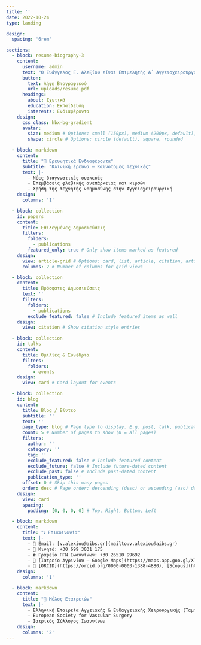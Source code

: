 ```yaml
---
title: ''
date: 2022-10-24
type: landing

design:
  spacing: '6rem'

sections:
  - block: resume-biography-3
    content:
      username: admin
      text: "Ο Ευάγγελος Γ. Αλεξίου είναι Επιμελητής Α΄ Αγγειοχειρουργός και υπηρετεί από το 2019 στην Αγγειοχειρουργική Κλινική του ΠΓΝ Ιωαννίνων. Διατηρεί επίσης ιδιωτικό ιατρείο στο Αγρίνιο. Εξειδικεύεται σε ελάχιστα επεμβαστικές ενδαγγειακές αλλά και μείζονες ανοιχτές επεμβάσεις αρτηριών και φλεβών. Είναι μέλος του Δ.Σ. και ταμίας της Ελληνικής Εταιρίας Αγγειχειρουργικής"
      button:
        text: Λήψη Βιογραφικού
        url: uploads/resume.pdf
      headings:
        about: Σχετικά
        education: Εκπαίδευση
        interests: Ενδιαφέροντα
    design:
      css_class: hbx-bg-gradient
      avatar:
        size: medium # Options: small (150px), medium (200px, default), large (320px), xl (400px), xxl (500px)
        shape: circle # Options: circle (default), square, rounded

  - block: markdown
    content:
      title: "🔬 Ερευνητικά Ενδιαφέροντα"
      subtitle: "Κλινική έρευνα – Καινοτόμες τεχνικές"
      text: |-
        - Νέες διαγνωστικές συσκευές
        - Επεμβάσεις φλεβικής ανεπάρκειας και κιρσών
        - Χρήση της τεχνητής νοημοσύνης στην Αγγειοχειρουργική
    design:
      columns: '1'

  - block: collection
    id: papers
    content:
      title: Επιλεγμένες Δημοσιεύσεις
      filters:
        folders:
          - publications
        featured_only: true # Only show items marked as featured
    design:
      view: article-grid # Options: card, list, article, citation, article-grid
      columns: 2 # Number of columns for grid views

  - block: collection
    content:
      title: Πρόσφατες Δημοσιεύσεις
      text: ''
      filters:
        folders:
          - publications
        exclude_featured: false # Include featured items as well
    design:
      view: citation # Show citation style entries

  - block: collection
    id: talks
    content:
      title: Ομιλίες & Συνέδρια
      filters:
        folders:
          - events
    design:
      view: card # Card layout for events

  - block: collection
    id: blog
    content:
      title: Blog / Βίντεο
      subtitle: ''
      text: ''
      page_type: blog # Page type to display. E.g. post, talk, publication...
      count: 5 # Number of pages to show (0 = all pages)
      filters:
        author: ''
        category: ''
        tag: ''
        exclude_featured: false # Include featured content
        exclude_future: false # Include future-dated content
        exclude_past: false # Include past-dated content
        publication_type: ''
      offset: 0 # Skip this many pages
      order: desc # Page order: descending (desc) or ascending (asc) date.
    design:
      view: card
      spacing:
        padding: [0, 0, 0, 0] # Top, Right, Bottom, Left

  - block: markdown
    content:
      title: "📞 Επικοινωνία"
      text: |-
        - 📧 Email: [v.alexiou@aibs.gr](mailto:v.alexiou@aibs.gr)
        - 📱 Κινητό: +30 699 3031 175
        - ☎️ Γραφείο ΠΓΝ Ιωαννίνων: +30 26510 99692
        - 🏥 [Ιατρείο Αγρινίου – Google Maps](https://maps.app.goo.gl/XTBTAhAXWQJPyz7c9)
        - 🧬 [ORCID](https://orcid.org/0000-0003-1388-4880), [Scopus](https://www.scopus.com/authid/detail.uri?authorId=18433424100), [ΕΕΑΕΧ](https://www.vascularsociety.gr/user/vanalex)
    design:
      columns: '1'

  - block: markdown
    content:
      title: "🔗 Μέλος Εταιρειών"
      text: |-
        - Ελληνική Εταιρεία Αγγειακής & Ενδαγγειακής Χειρουργικής (Ταμίας)
        - European Society for Vascular Surgery
        - Ιατρικός Σύλλογος Ιωαννίνων
    design:
      columns: '2'
---
```

